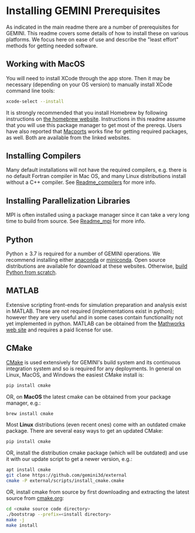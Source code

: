 # Installing GEMINI Prerequisites

As indicated in the main readme there are a number of prerequisites for GEMINI.  This readme covers some details of how to install these on various platforms.  We focus here on ease of use and describe the "least effort" methods for getting needed software.

## Working with MacOS

You will need to install XCode through the app store.
Then it may be necessary (depending on your OS version) to manually install XCode command line tools:

```sh
xcode-select --install
```

It is strongly recommended that you install Homebrew by following instructions on [the homebrew website](https://brew.sh).
Instructions in this readme assume that you will use this package manager to get most of the prereqs.  Users have also reported that [Macports](https://www.macports.org) works fine for getting required packages, as well.  Both are available from the linked websites.

## Installing Compilers

Many default installations will not have the required compilers, e.g. there is no default Fortran compiler in Mac OS, and many Linux distributions install without a C++ compiler.
See [Readme_compilers](./Readme_compilers.md) for more info.

## Installing Parallelization Libraries

MPI is often installed using a package manager since it can take a very long time to build from source.
See [Readme_mpi](./Readme_mpi.md) for more info.

## Python

Python &ge; 3.7 is required for a number of GEMINI operations.
We recommend installing either [anaconda](https://www.anaconda.com) or [miniconda](https://docs.conda.io/en/latest/miniconda.html).
Open source distributions are available for download at these websites.
Otherwise, [build Python from scratch](https://github.com/gemini3d/cmake-python-build).

## MATLAB

Extensive scripting front-ends for simulation preparation and analysis exist in MATLAB.
These are not required (implementations exist in python); however they are very useful and in some cases contain functionality not yet implemented in python.
MATLAB can be obtained from the [Mathworks web site](https://www.mathworks.com) and requires a paid license for use.

## CMake

[CMake](https://cmake.org/download/)
is used extensively for GEMINI's build system and its continuous integration system and so is required for any deployments.
In general on Linux, MacOS, and Windows the easiest CMake install is:

```sh
pip install cmake
```

OR, on **MacOS** the latest cmake can be obtained from your package manager, e.g.:

```sh
brew install cmake
```

Most **Linux** distributions (even recent ones) come with an outdated cmake package.
There are several easy ways to get an updated CMake:

```sh
pip install cmake
```

OR, install the distribution cmake package (which will be outdated) and use it with our update script to get a newer version, e.g.:

```sh
apt install cmake
git clone https://github.com/gemini3d/external
cmake -P external/scripts/install_cmake.cmake
```

OR, install cmake from source by first downloading and extracting the latest source from [cmake.org](https://cmake.org):

```sh
cd <cmake source code directory>
./bootstrap --prefix=<install directory>
make -j
make install
```
